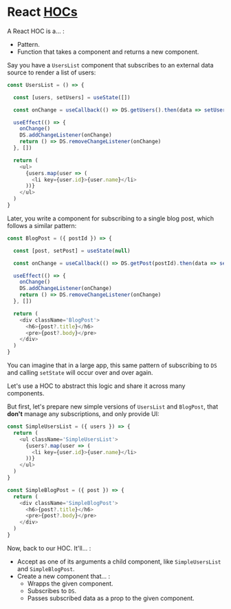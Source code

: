 # React [HOCs](https://reactjs.org/docs/higher-order-components.html "Higher-Order Components")

A React HOC is a... :

* Pattern.
* Function that takes a component and returns a new component.

Say you have a `UsersList` component that subscribes to an external data source to render a list of users:

```js
const UsersList = () => {

  const [users, setUsers] = useState([])

  const onChange = useCallback(() => DS.getUsers().then(data => setUsers(data)))

  useEffect(() => {
    onChange()
    DS.addChangeListener(onChange)
    return () => DS.removeChangeListener(onChange)
  }, [])

  return (
    <ul>
      {users.map(user => (
        <li key={user.id}>{user.name}</li>
      ))}
    </ul>
  )
}
```

Later, you write a component for subscribing to a single blog post, which follows a similar pattern:

```js
const BlogPost = ({ postId }) => {

  const [post, setPost] = useState(null)

  const onChange = useCallback(() => DS.getPost(postId).then(data => setPost(data)))

  useEffect(() => {
    onChange()
    DS.addChangeListener(onChange)
    return () => DS.removeChangeListener(onChange)
  }, [])

  return (
    <div className='BlogPost'>
      <h6>{post?.title}</h6>
      <pre>{post?.body}</pre>
    </div>
  )
}
```

You can imagine that in a large app, this same pattern of subscribing to `DS` and calling `setState` will occur over and over again.

Let's use a HOC to abstract this logic and share it across many components.

But first, let's prepare new simple versions of `UsersList` and `BlogPost`, that **don't** manage any subscriptions, and only provide UI:

```js
const SimpleUsersList = ({ users }) => {
  return (
    <ul className='SimpleUsersList'>
      {users?.map(user => (
        <li key={user.id}>{user.name}</li>
      ))}
    </ul>
  )
}

const SimpleBlogPost = ({ post }) => {
  return (
    <div className='SimpleBlogPost'>
      <h6>{post?.title}</h6>
      <pre>{post?.body}</pre>
    </div>
  )
}
```

Now, back to our HOC. It'll... :

* Accept as one of its arguments a child component, like `SimpleUsersList` and `SimpleBlogPost`.
* Create a new component that... :
    * Wrapps the given component.
    * Subscribes to `DS`.
    * Passes subscribed data as a prop to the given component.
